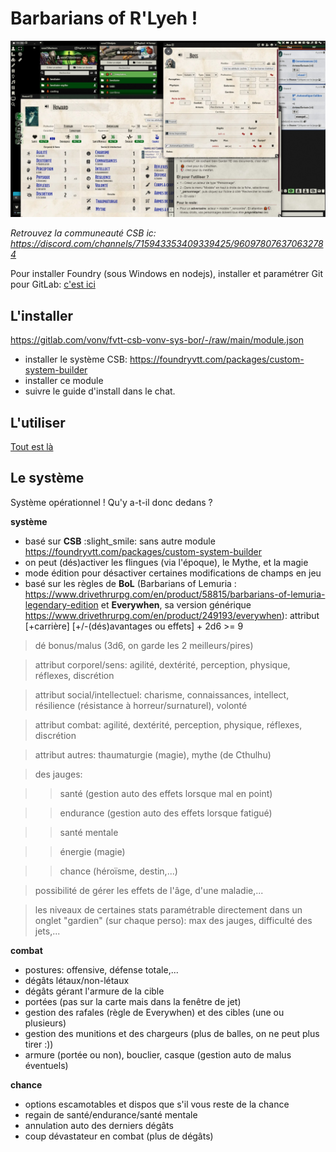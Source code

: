 # Barbarians of R'Lyeh !

![](assets/fvtt-csb-vonv-sys-bor01.jpg)

_Retrouvez la communeauté CSB ic: https://discord.com/channels/715943353409339425/960978076370632784_

Pour installer Foundry (sous Windows en nodejs), installer et paramétrer Git pour GitLab: [c'est ici](manuel/fvtt-aide-aux-debutants.md)

## L'installer

https://gitlab.com/vonv/fvtt-csb-vonv-sys-bor/-/raw/main/module.json

- installer le système CSB: https://foundryvtt.com/packages/custom-system-builder
- installer ce module
- suivre le guide d'install dans le chat.

## L'utiliser

[Tout est là](manuel/manuel.md)

## Le système

Système opérationnel ! Qu'y a-t-il donc dedans ?

**système**

- basé sur **CSB** :slight_smile: sans autre module https://foundryvtt.com/packages/custom-system-builder
- on peut (dés)activer les flingues (via l'époque), le Mythe, et la magie
- mode édition pour désactiver certaines modifications de champs en jeu
- basé sur les règles de **BoL** (Barbarians of Lemuria : https://www.drivethrurpg.com/en/product/58815/barbarians-of-lemuria-legendary-edition et **Everywhen**, sa version générique https://www.drivethrurpg.com/en/product/249193/everywhen): attribut [+carrière] [+/-(dés)avantages ou effets] + 2d6 >= 9

> dé bonus/malus (3d6, on garde les 2 meilleurs/pires)

> attribut corporel/sens: agilité, dextérité, perception, physique, réflexes, discrétion

> attribut social/intellectuel: charisme, connaissances, intellect, résilience (résistance à horreur/surnaturel), volonté

> attribut combat: agilité, dextérité, perception, physique, réflexes, discrétion

> attribut autres: thaumaturgie (magie), mythe (de Cthulhu)

> des jauges:

>> santé (gestion auto des effets lorsque mal en point)

>> endurance (gestion auto des effets lorsque fatigué)

>> santé mentale

>> énergie (magie)

>> chance (héroïsme, destin,...)

> possibilité de gérer les effets de l'âge, d'une maladie,...

> les niveaux de certaines stats paramétrable directement dans un onglet "gardien" (sur chaque perso): max des jauges, difficulté des jets,...

**combat**

- postures: offensive, défense totale,...
- dégâts létaux/non-létaux
- dégâts gérant l'armure de la cible
- portées (pas sur la carte mais dans la fenêtre de jet)
- gestion des rafales (règle de Everywhen) et des cibles (une ou plusieurs)
- gestion des munitions et des chargeurs (plus de balles, on ne peut plus tirer :))
- armure (portée ou non), bouclier, casque (gestion auto de malus éventuels)

**chance**

- options escamotables et dispos que s'il vous reste de la chance
- regain de santé/endurance/santé mentale
- annulation auto des derniers dégâts
- coup dévastateur en combat (plus de dégâts)
